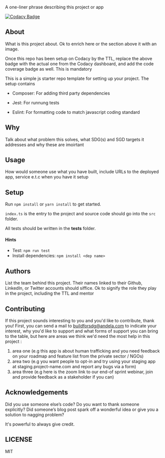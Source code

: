 A one-liner phrase describing this project or app

[![Codacy Badge](https://api.codacy.com/project/badge/Grade/eb9ae9dbd15a489c8e1134b52a4fea67)](https://www.codacy.com/gh/BuildForSDG/javascript-starter?utm_source=github.com&amp;utm_medium=referral&amp;utm_content=BuildForSDG/javascript-starter&amp;utm_campaign=Badge_Grade)


## About

What is this project about. Ok to enrich here or the section above it with an image. 

Once this repo has been setup on Codacy by the TTL, replace the above badge with the actual one from the Codacy dashboard, and add the code coverage badge as well. This is mandatory

This is a simple js starter repo template for setting up your project. The setup contains

- Composer: For adding third party dependencies

- Jest: For runnung tests

- Eslint: For formatting code to match javascript coding standard

## Why

Talk about what problem this solves, what SDG(s) and SGD targets it addresses and why these are imoirtant

## Usage
 How would someone use what you have built, include URLs to the deployed app, service e.t.c when you have it setup


## Setup

Run `npm install` or `yarn install` to get started.

`index.ts` is the entry to the project and source code should go into the `src` folder.

All tests should be written in the __tests__ folder.

#### Hints

- Test: `npm run test`
- Install dependencies: `npm install <dep name>`

## Authors

List the team behind this project. Their names linked to their Github, LinkedIn, or Twitter accounts should siffice. Ok to signify the role they play in the project, including the TTL and mentor

## Contributing
If this project sounds interesting to you and you'd like to contribute, thank you!
First, you can send a mail to buildforsdg@andela.com to indicate your interest, why you'd like to support and what forms of support you can bring to the table, but here are areas we think we'd need the most help in this project :
1.  area one (e.g this app is about human trafficking and you need feedback on your roadmap and feature list from the private sector / NGOs)
2.  area two (e.g you want people to opt-in and try using your staging app at staging.project-name.com and report any bugs via a form)
3.  area three (e.g here is the zoom link to our end-of sprint webinar, join and provide feedback as a stakeholder if you can)

## Acknowledgements

Did you use someone else’s code?
Do you want to thank someone explicitly?
Did someone’s blog post spark off a wonderful idea or give you a solution to nagging problem?

It's powerful to always give credit.

## LICENSE
MIT
